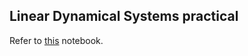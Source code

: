 Linear Dynamical Systems practical
----------------------------------

Refer to
[this](https://colab.research.google.com/drive/1kVDxgEw_aG9HgVp7-5OzE-OPzCtw1dov?usp=sharing)
notebook.
